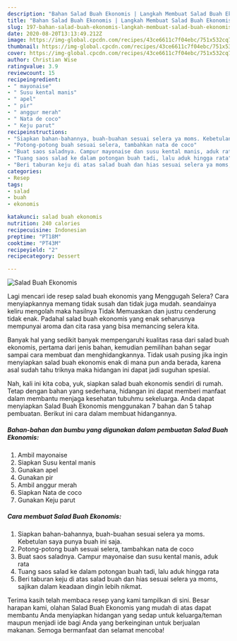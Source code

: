 ```yaml
---
description: "Bahan Salad Buah Ekonomis | Langkah Membuat Salad Buah Ekonomis Yang Sempurna"
title: "Bahan Salad Buah Ekonomis | Langkah Membuat Salad Buah Ekonomis Yang Sempurna"
slug: 197-bahan-salad-buah-ekonomis-langkah-membuat-salad-buah-ekonomis-yang-sempurna
date: 2020-08-20T13:13:49.212Z
image: https://img-global.cpcdn.com/recipes/43ce6611c7f04ebc/751x532cq70/salad-buah-ekonomis-foto-resep-utama.jpg
thumbnail: https://img-global.cpcdn.com/recipes/43ce6611c7f04ebc/751x532cq70/salad-buah-ekonomis-foto-resep-utama.jpg
cover: https://img-global.cpcdn.com/recipes/43ce6611c7f04ebc/751x532cq70/salad-buah-ekonomis-foto-resep-utama.jpg
author: Christian Wise
ratingvalue: 3.9
reviewcount: 15
recipeingredient:
- " mayonaise"
- " Susu kental manis"
- " apel"
- " pir"
- " anggur merah"
- " Nata de coco"
- " Keju parut"
recipeinstructions:
- "Siapkan bahan-bahannya, buah-buahan sesuai selera ya moms. Kebetulan saya punya buah ini saja."
- "Potong-potong buah sesuai selera, tambahkan nata de coco"
- "Buat saos saladnya. Campur mayonaise dan susu kental manis, aduk rata"
- "Tuang saos salad ke dalam potongan buah tadi, lalu aduk hingga rata"
- "Beri taburan keju di atas salad buah dan hias sesuai selera ya moms, sajikan dalam keadaan dingin lebih nikmat."
categories:
- Resep
tags:
- salad
- buah
- ekonomis

katakunci: salad buah ekonomis 
nutrition: 240 calories
recipecuisine: Indonesian
preptime: "PT18M"
cooktime: "PT43M"
recipeyield: "2"
recipecategory: Dessert

---
```



![Salad Buah Ekonomis](https://img-global.cpcdn.com/recipes/43ce6611c7f04ebc/751x532cq70/salad-buah-ekonomis-foto-resep-utama.jpg)

Lagi mencari ide resep salad buah ekonomis yang Menggugah Selera? Cara menyiapkannya memang tidak susah dan tidak juga mudah. seandainya keliru mengolah maka hasilnya Tidak Memuaskan dan justru cenderung tidak enak. Padahal salad buah ekonomis yang enak seharusnya mempunyai aroma dan cita rasa yang bisa memancing selera kita.



Banyak hal yang sedikit banyak mempengaruhi kualitas rasa dari salad buah ekonomis, pertama dari jenis bahan, kemudian pemilihan bahan segar sampai cara membuat dan menghidangkannya. Tidak usah pusing jika ingin menyiapkan salad buah ekonomis enak di mana pun anda berada, karena asal sudah tahu triknya maka hidangan ini dapat jadi suguhan spesial.


Nah, kali ini kita coba, yuk, siapkan salad buah ekonomis sendiri di rumah. Tetap dengan bahan yang sederhana, hidangan ini dapat memberi manfaat dalam membantu menjaga kesehatan tubuhmu sekeluarga. Anda dapat menyiapkan Salad Buah Ekonomis menggunakan 7 bahan dan 5 tahap pembuatan. Berikut ini cara dalam membuat hidangannya.

<!--inarticleads1-->

##### Bahan-bahan dan bumbu yang digunakan dalam pembuatan Salad Buah Ekonomis:

1. Ambil  mayonaise
1. Siapkan  Susu kental manis
1. Gunakan  apel
1. Gunakan  pir
1. Ambil  anggur merah
1. Siapkan  Nata de coco
1. Gunakan  Keju parut




<!--inarticleads2-->

##### Cara membuat Salad Buah Ekonomis:

1. Siapkan bahan-bahannya, buah-buahan sesuai selera ya moms. Kebetulan saya punya buah ini saja.
1. Potong-potong buah sesuai selera, tambahkan nata de coco
1. Buat saos saladnya. Campur mayonaise dan susu kental manis, aduk rata
1. Tuang saos salad ke dalam potongan buah tadi, lalu aduk hingga rata
1. Beri taburan keju di atas salad buah dan hias sesuai selera ya moms, sajikan dalam keadaan dingin lebih nikmat.




Terima kasih telah membaca resep yang kami tampilkan di sini. Besar harapan kami, olahan Salad Buah Ekonomis yang mudah di atas dapat membantu Anda menyiapkan hidangan yang sedap untuk keluarga/teman maupun menjadi ide bagi Anda yang berkeinginan untuk berjualan makanan. Semoga bermanfaat dan selamat mencoba!
